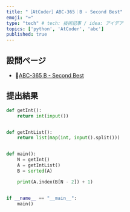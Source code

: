 ```yaml
---
title: "［AtCoder］ABC-365｜B - Second Best"
emoji: "⌨️"
type: "tech" # tech: 技術記事 / idea: アイデア
topics: ['python', 'AtCoder', 'abc']
published: true
---
```


## 設問ページ

- 🔗[ABC-365 B - Second Best](https://atcoder.jp/contests/abc365/tasks/abc365_b)

## 提出結果

```python
def getInt():
    return int(input())


def getIntList():
    return list(map(int, input().split()))


def main():
    N = getInt()
    A = getIntList()
    B = sorted(A)

    print(A.index(B[N - 2]) + 1)


if __name__ == "__main__":
    main()
```
